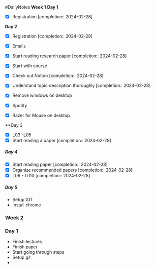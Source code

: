 #DailyNotes
**Week 1**
**Day 1**
- [x] Registration  [completion:: 2024-02-28]

**Day 2**
- [x] Registration  [completion:: 2024-02-28]
- [x] Emails
- [x] Start reading research paper  [completion:: 2024-02-28]
- [x] Start with course
- [x] Check out Notion  [completion:: 2024-02-28]
- [x] Understand topic description thoroughly  [completion:: 2024-02-28]

- [x] Remove windows on desktop
- [x] Spotify
- [x] Razer for Mouse on desktop

**Day 3
- [x] L03 -L05
- [x] Start reading a paper  [completion:: 2024-02-28]

##### Day 4 





- [x] Start reading paper  [completion:: 2024-02-28]
- [x] Organize recommended papers  [completion:: 2024-02-28]
- [x] L06 - L010  [completion:: 2024-02-28]

##### Day 5
- Setup GIT
- Install chrome
### Week 2
### Day 1

- Finish lectures
- Finish paper
- Start going through steps
- Setup git
- 